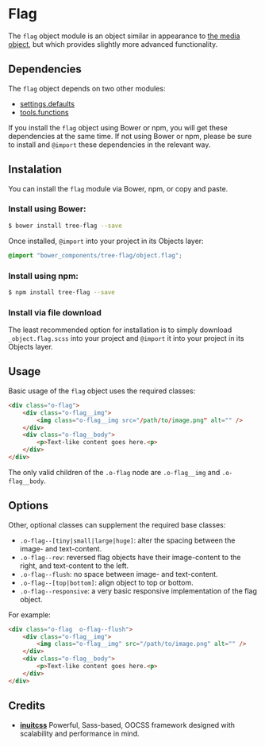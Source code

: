 # Flag

The `flag` object module is an object similar in appearance to
[the media object](https://github.com/treeframework/object.media), but which
provides slightly more advanced functionality.

## Dependencies

The `flag` object depends on two other modules:

* [settings.defaults](https://github.com/treeframework/settings.defaults)
* [tools.functions](https://github.com/treeframework/tools.functions)

If you install the `flag` object using Bower or npm, you will get these 
dependencies at the same time. If not using Bower or npm, please be sure to 
install and `@import` these dependencies in the relevant way.

## Instalation

You can install the `flag` module via Bower, npm, or copy and paste.

### Install using Bower:

```sh
$ bower install tree-flag --save
```

Once installed, `@import` into your project in its Objects layer:

```scss
@import "bower_components/tree-flag/object.flag";
```

### Install using npm:

```sh
$ npm install tree-flag --save
```

### Install via file download

The least recommended option for installation is to simply download
`_object.flag.scss` into your project and `@import` it into your project in
its Objects layer.

## Usage

Basic usage of the `flag` object uses the required classes:

```html
<div class="o-flag">
    <div class="o-flag__img">
        <img class="o-flag__img src="/path/to/image.png" alt="" />
    </div>
    <div class="o-flag__body">
        <p>Text-like content goes here.<p>
    </div>
</div>
```

The only valid children of the `.o-flag` node are `.o-flag__img` and 
`.o-flag__body`.

## Options

Other, optional classes can supplement the required base classes:

* `.o-flag--[tiny|small|large|huge]`: alter the spacing between the image- and
  text-content.
* `.o-flag--rev`: reversed flag objects have their image-content to the right,
  and text-content to the left.
* `.o-flag--flush`: no space between image- and text-content.
* `.o-flag--[top|bottom]`: align object to top or bottom.
* `.o-flag--responsive`: a very basic responsive implementation of the flag object.

For example:

```html
<div class="o-flag  o-flag--flush">
    <div class="o-flag__img">
        <img class="o-flag__img" src="/path/to/image.png" alt="" />
    </div>
    <div class="o-flag__body">
        <p>Text-like content goes here.<p>
    </div>
</div>
```

## Credits

* **[inuitcss](https://github.com/inuitcss)** Powerful, Sass-based, OOCSS
framework designed with scalability and performance in mind.

